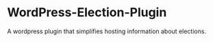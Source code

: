 # WordPress-Election-Plugin
A wordpress plugin that simplifies hosting information about elections.
